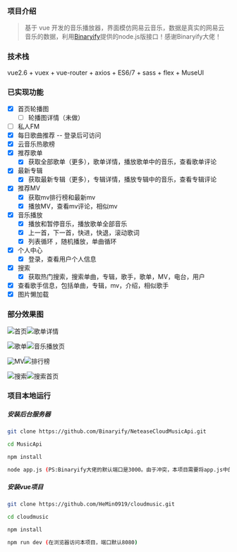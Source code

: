 ### 项目介绍

> 基于 vue 开发的音乐播放器，界面模仿网易云音乐，数据是真实的网易云音乐的数据，利用[Binaryify](https://github.com/Binaryify/NeteaseCloudMusicApi)提供的node.js版接口！感谢Binaryify大佬！

### 技术栈

vue2.6 + vuex + vue-router + axios + ES6/7 + sass + flex + MuseUI

### 已实现功能

- [x] 首页轮播图
  - [ ] 轮播图详情（未做）
- [ ] 私人FM
- [x] 每日歌曲推荐 -- 登录后可访问
- [x] 云音乐热歌榜
- [x] 推荐歌单
  - [x] 获取全部歌单（更多），歌单详情，播放歌单中的音乐，查看歌单评论

- [x] 最新专辑
  - [x] 获取最新专辑（更多），专辑详情，播放专辑中的音乐，查看专辑评论
- [x] 推荐MV
  - [x] 获取mv排行榜和最新mv 
  - [x] 播放MV，查看mv评论，相似mv 
- [x] 音乐播放
  - [x] 播放和暂停音乐，播放歌单全部音乐
  - [x] 上一首，下一首，快进，快退，滚动歌词
  - [x] 列表循环 ，随机播放，单曲循环
- [x] 个人中心
  - [x] 登录，查看用户个人信息
- [x] 搜索
  - [x] 获取热门搜索，搜索单曲，专辑，歌手，歌单，MV，电台，用户 

- [x]  查看歌手信息，包括单曲，专辑，mv，介绍，相似歌手
- [x] 图片懒加载

### 部分效果图

![首页](https://raw.githubusercontent.com/HeMin0919/cloudmusic/master/pic/sy.bmp)![歌单详情](https://raw.githubusercontent.com/HeMin0919/cloudmusic/master/pic/gdxqy.bmp)

![歌单](https://raw.githubusercontent.com/HeMin0919/cloudmusic/master/pic/gedan.bmp)![音乐播放页](https://raw.githubusercontent.com/HeMin0919/cloudmusic/master/pic/gq.bmp)

![MV](https://raw.githubusercontent.com/HeMin0919/cloudmusic/master/pic/mv.bmp)![排行榜](https://raw.githubusercontent.com/HeMin0919/cloudmusic/master/pic/phb.bmp)

![搜索](https://raw.githubusercontent.com/HeMin0919/cloudmusic/master/pic/ss.bmp)![搜索首页](https://raw.githubusercontent.com/HeMin0919/cloudmusic/master/pic/ss2.bmp)



### 项目本地运行

##### 安装后台服务器

```bash
git clone https://github.com/Binaryify/NeteaseCloudMusicApi.git  

cd MusicApi

npm install

node app.js (PS:Binaryify大佬的默认端口是3000。由于冲突，本项目需要将app.js中的端口改为5000)
```

##### 安装vue项目

```bash
git clone https://github.com/HeMin0919/cloudmusic.git  

cd cloudmusic

npm install

npm run dev (在浏览器访问本项目，端口默认8080)
```
